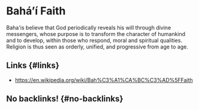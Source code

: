 # Baháʼí Faith


Baha'is believe that God periodically reveals his will through divine messengers, whose purpose is to transform the character of humankind and to develop, within those who respond, moral and spiritual qualities. Religion is thus seen as orderly, unified, and progressive from age to age.


## Links {#links}

-   <https://en.wikipedia.org/wiki/Bah%C3%A1%CA%BC%C3%AD%5FFaith>


## No backlinks! {#no-backlinks}

